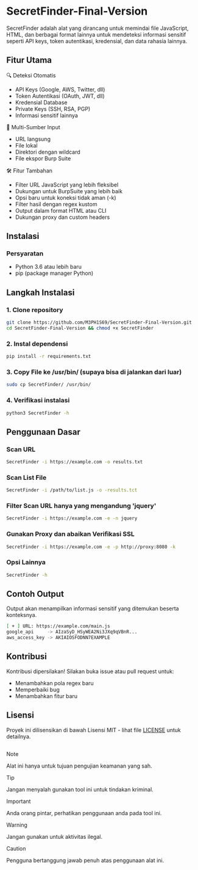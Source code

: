 # SecretFinder-Final-Version
SecretFinder adalah alat yang dirancang untuk memindai file JavaScript, HTML, dan berbagai format lainnya untuk mendeteksi informasi sensitif seperti API keys, token autentikasi, kredensial, dan data rahasia lainnya.

## Fitur Utama
🔍 Deteksi Otomatis
  - API Keys (Google, AWS, Twitter, dll)
  - Token Autentikasi (OAuth, JWT, dll)
  - Kredensial Database
  - Private Keys (SSH, RSA, PGP)
  - Informasi sensitif lainnya

📂 Multi-Sumber Input
  - URL langsung
  - File lokal
  - Direktori dengan wildcard
  - File ekspor Burp Suite

🛠 Fitur Tambahan
  - Filter URL JavaScript yang lebih fleksibel
  - Dukungan untuk BurpSuite yang lebih baik
  - Opsi baru untuk koneksi tidak aman (-k)
  - Filter hasil dengan regex kustom
  - Output dalam format HTML atau CLI
  - Dukungan proxy dan custom headers

## Instalasi
### Persyaratan
- Python 3.6 atau lebih baru
- pip (package manager Python)

## Langkah Instalasi
### 1. Clone repository
```bash
git clone https://github.com/M3PH1S69/SecretFinder-Final-Version.git
cd SecretFinder-Final-Version && chmod +x SecretFinder
```
### 2. Instal dependensi
```bash
pip install -r requirements.txt
```
### 3. Copy File ke /usr/bin/ (supaya bisa di jalankan dari luar)
```bash
sudo cp SecretFinder/ /usr/bin/
```
### 4. Verifikasi instalasi
```bash
python3 SecretFinder -h
```

## Penggunaan Dasar
### Scan URL
```bash
SecretFinder -i https://example.com -o results.txt
```
### Scan List File
```bash
SecretFinder -i /path/to/list.js -o -results.tct
```
### Filter Scan URL hanya yang mengandung 'jquery'
```bash
SecretFinder -i https://example.com -e -n jquery
```
### Gunakan Proxy dan abaikan Verifikasi SSL
```bash
SecretFinder -i https://example.com -e -p http://proxy:8080 -k
```
### Opsi Lainnya
```bash
SecretFinder -h
```

## Contoh Output
Output akan menampilkan informasi sensitif yang ditemukan beserta konteksnya.
```bash
[ + ] URL: https://example.com/main.js
google_api     -> AIzaSyD_HSyWEA2Ni3JXq9qVBnR...
aws_access_key -> AKIAIOSFODNN7EXAMPLE
```

## Kontribusi
Kontribusi dipersilakan! Silakan buka issue atau pull request untuk:
- Menambahkan pola regex baru
- Memperbaiki bug
- Menambahkan fitur baru

## Lisensi
Proyek ini dilisensikan di bawah Lisensi MIT - lihat file [LICENSE](https://github.com/M3PH1S69/SecretFinder-Final-Version/blob/main/LICENSE) untuk detailnya.

##
> [!NOTE]
> Alat ini hanya untuk tujuan pengujian keamanan yang sah.

> [!TIP]
> Jangan menyalah gunakan tool ini untuk tindakan kriminal.

> [!IMPORTANT]
> Anda orang pintar, perhatikan penggunaan anda pada tool ini.

> [!WARNING]
> Jangan gunakan untuk aktivitas ilegal.

> [!CAUTION]
> Pengguna bertanggung jawab penuh atas penggunaan alat ini.
